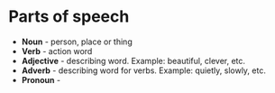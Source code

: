 # Parts of speech

- __Noun__ - person, place or thing
- __Verb__ - action word
- __Adjective__ - describing word. Example: beautiful, clever, etc.
- __Adverb__ - describing word for verbs. Example: quietly, slowly, etc.
- __Pronoun__ - 